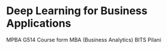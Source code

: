 # Deep Learning for Business Applications
 MPBA G514 Course form MBA (Business Analytics) BITS Pilani
